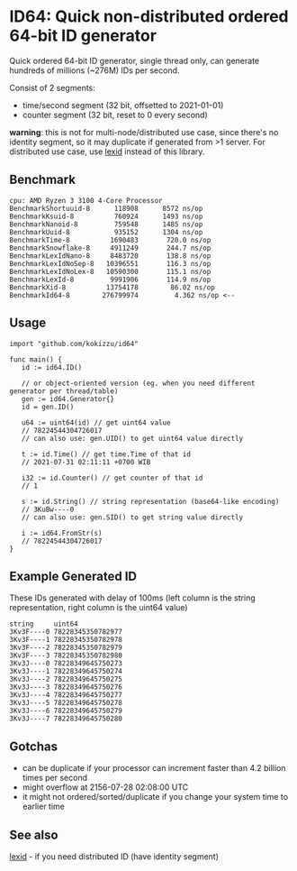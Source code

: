 # ID64: Quick non-distributed ordered 64-bit ID generator

Quick ordered 64-bit ID generator, single thread only, can generate hundreds of millions (~276M) IDs per second.

Consist of 2 segments:
- time/second segment (32 bit, offsetted to 2021-01-01)
- counter segment (32 bit, reset to 0 every second)

**warning**: this is not for multi-node/distributed use case, since there's no identity segment, so it may duplicate if generated from >1 server. For distributed use case, use [lexid](//github.com/kokizzu/lexid) instead of this library.

## Benchmark

```
cpu: AMD Ryzen 3 3100 4-Core Processor    
BenchmarkShortuuid-8      118908      8572 ns/op
BenchmarkKsuid-8          760924      1493 ns/op
BenchmarkNanoid-8         759548      1485 ns/op
BenchmarkUuid-8           935152      1304 ns/op
BenchmarkTime-8          1690483       720.0 ns/op
BenchmarkSnowflake-8     4911249       244.7 ns/op
BenchmarkLexIdNano-8     8483720       138.8 ns/op
BenchmarkLexIdNoSep-8   10396551       116.3 ns/op
BenchmarkLexIdNoLex-8   10590300       115.1 ns/op
BenchmarkLexId-8         9991906       114.9 ns/op
BenchmarkXid-8          13754178        86.02 ns/op
BenchmarkId64-8        276799974         4.362 ns/op <--
```

## Usage

```
import "github.com/kokizzu/id64"

func main() {
   id := id64.ID()
   
   // or object-oriented version (eg. when you need different generator per thread/table)
   gen := id64.Generator{}
   id = gen.ID()
   
   u64 := uint64(id) // get uint64 value
   // 78224544304726017 
   // can also use: gen.UID() to get uint64 value directly
   
   t := id.Time() // get time.Time of that id
   // 2021-07-31 02:11:11 +0700 WIB
   
   i32 := id.Counter() // get counter of that id
   // 1
   
   s := id.String() // string representation (base64-like encoding) 
   // 3KuBw----0
   // can also use: gen.SID() to get string value directly
   
   i := id64.FromStr(s)
   // 78224544304726017
}

```

## Example Generated ID

These IDs generated with delay of 100ms (left column is the string representation, right column is the uint64 value)
```
string     uint64
3Kv3F----0 78228345350782977
3Kv3F----1 78228345350782978
3Kv3F----2 78228345350782979
3Kv3F----3 78228345350782980
3Kv3J----0 78228349645750273
3Kv3J----1 78228349645750274
3Kv3J----2 78228349645750275
3Kv3J----3 78228349645750276
3Kv3J----4 78228349645750277
3Kv3J----5 78228349645750278
3Kv3J----6 78228349645750279
3Kv3J----7 78228349645750280
```

## Gotchas

- can be duplicate if your processor can increment faster than 4.2 billion times per second
- might overflow at 2156-07-28 02:08:00 UTC
- it might not ordered/sorted/duplicate if you change your system time to earlier time

## See also

[lexid](//github.com/kokizzu/lexid) - if you need distributed ID (have identity segment)
